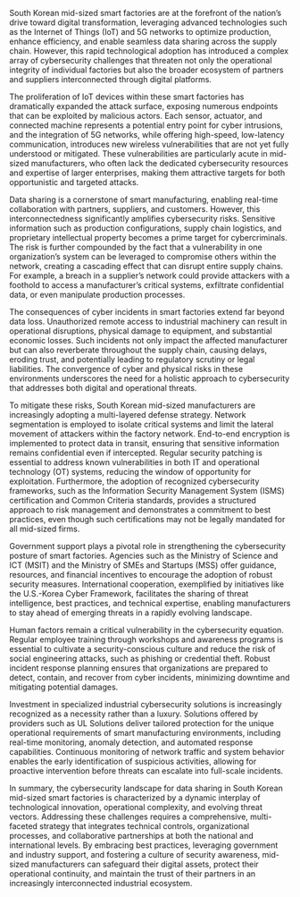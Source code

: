South Korean mid-sized smart factories are at the forefront of the nation’s drive toward digital transformation, leveraging advanced technologies such as the Internet of Things (IoT) and 5G networks to optimize production, enhance efficiency, and enable seamless data sharing across the supply chain. However, this rapid technological adoption has introduced a complex array of cybersecurity challenges that threaten not only the operational integrity of individual factories but also the broader ecosystem of partners and suppliers interconnected through digital platforms.

The proliferation of IoT devices within these smart factories has dramatically expanded the attack surface, exposing numerous endpoints that can be exploited by malicious actors. Each sensor, actuator, and connected machine represents a potential entry point for cyber intrusions, and the integration of 5G networks, while offering high-speed, low-latency communication, introduces new wireless vulnerabilities that are not yet fully understood or mitigated. These vulnerabilities are particularly acute in mid-sized manufacturers, who often lack the dedicated cybersecurity resources and expertise of larger enterprises, making them attractive targets for both opportunistic and targeted attacks.

Data sharing is a cornerstone of smart manufacturing, enabling real-time collaboration with partners, suppliers, and customers. However, this interconnectedness significantly amplifies cybersecurity risks. Sensitive information such as production configurations, supply chain logistics, and proprietary intellectual property becomes a prime target for cybercriminals. The risk is further compounded by the fact that a vulnerability in one organization’s system can be leveraged to compromise others within the network, creating a cascading effect that can disrupt entire supply chains. For example, a breach in a supplier’s network could provide attackers with a foothold to access a manufacturer’s critical systems, exfiltrate confidential data, or even manipulate production processes.

The consequences of cyber incidents in smart factories extend far beyond data loss. Unauthorized remote access to industrial machinery can result in operational disruptions, physical damage to equipment, and substantial economic losses. Such incidents not only impact the affected manufacturer but can also reverberate throughout the supply chain, causing delays, eroding trust, and potentially leading to regulatory scrutiny or legal liabilities. The convergence of cyber and physical risks in these environments underscores the need for a holistic approach to cybersecurity that addresses both digital and operational threats.

To mitigate these risks, South Korean mid-sized manufacturers are increasingly adopting a multi-layered defense strategy. Network segmentation is employed to isolate critical systems and limit the lateral movement of attackers within the factory network. End-to-end encryption is implemented to protect data in transit, ensuring that sensitive information remains confidential even if intercepted. Regular security patching is essential to address known vulnerabilities in both IT and operational technology (OT) systems, reducing the window of opportunity for exploitation. Furthermore, the adoption of recognized cybersecurity frameworks, such as the Information Security Management System (ISMS) certification and Common Criteria standards, provides a structured approach to risk management and demonstrates a commitment to best practices, even though such certifications may not be legally mandated for all mid-sized firms.

Government support plays a pivotal role in strengthening the cybersecurity posture of smart factories. Agencies such as the Ministry of Science and ICT (MSIT) and the Ministry of SMEs and Startups (MSS) offer guidance, resources, and financial incentives to encourage the adoption of robust security measures. International cooperation, exemplified by initiatives like the U.S.-Korea Cyber Framework, facilitates the sharing of threat intelligence, best practices, and technical expertise, enabling manufacturers to stay ahead of emerging threats in a rapidly evolving landscape.

Human factors remain a critical vulnerability in the cybersecurity equation. Regular employee training through workshops and awareness programs is essential to cultivate a security-conscious culture and reduce the risk of social engineering attacks, such as phishing or credential theft. Robust incident response planning ensures that organizations are prepared to detect, contain, and recover from cyber incidents, minimizing downtime and mitigating potential damages.

Investment in specialized industrial cybersecurity solutions is increasingly recognized as a necessity rather than a luxury. Solutions offered by providers such as UL Solutions deliver tailored protection for the unique operational requirements of smart manufacturing environments, including real-time monitoring, anomaly detection, and automated response capabilities. Continuous monitoring of network traffic and system behavior enables the early identification of suspicious activities, allowing for proactive intervention before threats can escalate into full-scale incidents.

In summary, the cybersecurity landscape for data sharing in South Korean mid-sized smart factories is characterized by a dynamic interplay of technological innovation, operational complexity, and evolving threat vectors. Addressing these challenges requires a comprehensive, multi-faceted strategy that integrates technical controls, organizational processes, and collaborative partnerships at both the national and international levels. By embracing best practices, leveraging government and industry support, and fostering a culture of security awareness, mid-sized manufacturers can safeguard their digital assets, protect their operational continuity, and maintain the trust of their partners in an increasingly interconnected industrial ecosystem.